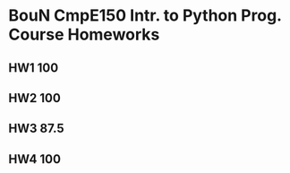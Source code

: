 # BouN CmpE150 Intr. to Python Prog. Course Homeworks

## HW1 100
## HW2 100
## HW3 87.5
## HW4 100

